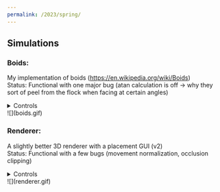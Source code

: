 ```yaml
---
permalink: /2023/spring/
---
```

## Simulations
### Boids:
My implementation of boids (https://en.wikipedia.org/wiki/Boids)  
Status: Functional with one major bug (atan calculation is off -> why they sort of peel from the flock when facing at certain angles)
<details>
    <summary>Controls</summary>
    <p>
        &emsp;To run: python 2023/Spring/Simulations/boids/main.py<br>
        &emsp;In simulation:<ul><ul>
            <li>N - Add a single boid per tick</li>
            <li>M - Add a chunk of boids per tick</li>
        </ul></ul>
    </p>
</details>
![](boids.gif)

### Renderer:
A slightly better 3D renderer with a placement GUI (v2)  
Status: Functional with a few bugs (movement normalization, occlusion clipping)

<details>
    <summary>Controls</summary>
    <p>
        &emsp;To run: python 2023/Spring/Simulations/renderer/main.py<br>
        &emsp;In GUI:<ul><ul>
            <li>RClick - Enter cube</li>
            <li>LClick - Remove cube</li>
            <li>Shift/Ctrl - Layer up/down</li>
            <li>Escape - Exit GUI to simulation</li>
        &emsp;<ul><ul>In simulation:<ul><ul>
            <li>Up/Down - Rotate dynamic x</li>
            <li>Right/Left - Rotate dynamic z</li>
            <li>W/S - Move forward/backward</li>
            <li>A/D - Rotate perspective around the orgin?</li>
        <ul><ul>
    </p>
</details>
![](renderer.gif)